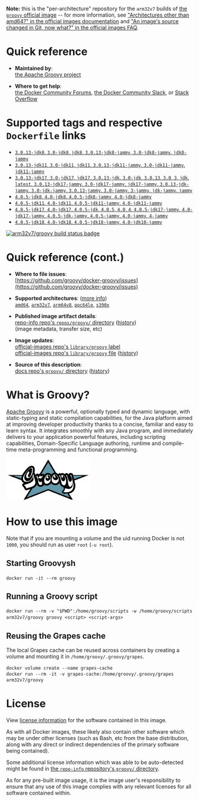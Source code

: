 <!--

********************************************************************************

WARNING:

    DO NOT EDIT "groovy/README.md"

    IT IS AUTO-GENERATED

    (from the other files in "groovy/" combined with a set of templates)

********************************************************************************

-->

**Note:** this is the "per-architecture" repository for the `arm32v7` builds of [the `groovy` official image](https://hub.docker.com/_/groovy) -- for more information, see ["Architectures other than amd64?" in the official images documentation](https://github.com/docker-library/official-images#architectures-other-than-amd64) and ["An image's source changed in Git, now what?" in the official images FAQ](https://github.com/docker-library/faq#an-images-source-changed-in-git-now-what).

# Quick reference

-	**Maintained by**:  
	[the Apache Groovy project](https://github.com/groovy/docker-groovy)

-	**Where to get help**:  
	[the Docker Community Forums](https://forums.docker.com/), [the Docker Community Slack](https://dockr.ly/slack), or [Stack Overflow](https://stackoverflow.com/search?tab=newest&q=docker)

# Supported tags and respective `Dockerfile` links

-	[`3.0.13-jdk8`, `3.0-jdk8`, `jdk8`, `3.0.13-jdk8-jammy`, `3.0-jdk8-jammy`, `jdk8-jammy`](https://github.com/groovy/docker-groovy/blob/e80bf014fa5b6f2d0a884be297b77748cbb7ef40/jdk8/Dockerfile)
-	[`3.0.13-jdk11`, `3.0-jdk11`, `jdk11`, `3.0.13-jdk11-jammy`, `3.0-jdk11-jammy`, `jdk11-jammy`](https://github.com/groovy/docker-groovy/blob/e80bf014fa5b6f2d0a884be297b77748cbb7ef40/jdk11/Dockerfile)
-	[`3.0.13-jdk17`, `3.0-jdk17`, `jdk17`, `3.0.13-jdk`, `3.0-jdk`, `3.0.13`, `3.0`, `3`, `jdk`, `latest`, `3.0.13-jdk17-jammy`, `3.0-jdk17-jammy`, `jdk17-jammy`, `3.0.13-jdk-jammy`, `3.0-jdk-jammy`, `3.0.13-jammy`, `3.0-jammy`, `3-jammy`, `jdk-jammy`, `jammy`](https://github.com/groovy/docker-groovy/blob/e80bf014fa5b6f2d0a884be297b77748cbb7ef40/jdk17/Dockerfile)
-	[`4.0.5-jdk8`, `4.0-jdk8`, `4.0.5-jdk8-jammy`, `4.0-jdk8-jammy`](https://github.com/groovy/docker-groovy/blob/9025ff4c176f6f2838c882aeccd1f9152dc4111e/jdk8/Dockerfile)
-	[`4.0.5-jdk11`, `4.0-jdk11`, `4.0.5-jdk11-jammy`, `4.0-jdk11-jammy`](https://github.com/groovy/docker-groovy/blob/9025ff4c176f6f2838c882aeccd1f9152dc4111e/jdk11/Dockerfile)
-	[`4.0.5-jdk17`, `4.0-jdk17`, `4.0.5-jdk`, `4.0.5`, `4.0`, `4`, `4.0.5-jdk17-jammy`, `4.0-jdk17-jammy`, `4.0.5-jdk-jammy`, `4.0.5-jammy`, `4.0-jammy`, `4-jammy`](https://github.com/groovy/docker-groovy/blob/9025ff4c176f6f2838c882aeccd1f9152dc4111e/jdk17/Dockerfile)
-	[`4.0.5-jdk18`, `4.0-jdk18`, `4.0.5-jdk18-jammy`, `4.0-jdk18-jammy`](https://github.com/groovy/docker-groovy/blob/9025ff4c176f6f2838c882aeccd1f9152dc4111e/jdk18/Dockerfile)

[![arm32v7/groovy build status badge](https://img.shields.io/jenkins/s/https/doi-janky.infosiftr.net/job/multiarch/job/arm32v7/job/groovy.svg?label=arm32v7/groovy%20%20build%20job)](https://doi-janky.infosiftr.net/job/multiarch/job/arm32v7/job/groovy/)

# Quick reference (cont.)

-	**Where to file issues**:  
	[https://github.com/groovy/docker-groovy/issues](https://github.com/groovy/docker-groovy/issues)

-	**Supported architectures**: ([more info](https://github.com/docker-library/official-images#architectures-other-than-amd64))  
	[`amd64`](https://hub.docker.com/r/amd64/groovy/), [`arm32v7`](https://hub.docker.com/r/arm32v7/groovy/), [`arm64v8`](https://hub.docker.com/r/arm64v8/groovy/), [`ppc64le`](https://hub.docker.com/r/ppc64le/groovy/), [`s390x`](https://hub.docker.com/r/s390x/groovy/)

-	**Published image artifact details**:  
	[repo-info repo's `repos/groovy/` directory](https://github.com/docker-library/repo-info/blob/master/repos/groovy) ([history](https://github.com/docker-library/repo-info/commits/master/repos/groovy))  
	(image metadata, transfer size, etc)

-	**Image updates**:  
	[official-images repo's `library/groovy` label](https://github.com/docker-library/official-images/issues?q=label%3Alibrary%2Fgroovy)  
	[official-images repo's `library/groovy` file](https://github.com/docker-library/official-images/blob/master/library/groovy) ([history](https://github.com/docker-library/official-images/commits/master/library/groovy))

-	**Source of this description**:  
	[docs repo's `groovy/` directory](https://github.com/docker-library/docs/tree/master/groovy) ([history](https://github.com/docker-library/docs/commits/master/groovy))

# What is Groovy?

[Apache Groovy](http://groovy-lang.org/) is a powerful, optionally typed and dynamic language, with static-typing and static compilation capabilities, for the Java platform aimed at improving developer productivity thanks to a concise, familiar and easy to learn syntax. It integrates smoothly with any Java program, and immediately delivers to your application powerful features, including scripting capabilities, Domain-Specific Language authoring, runtime and compile-time meta-programming and functional programming.

![logo](https://raw.githubusercontent.com/docker-library/docs/bb5fc730ed18c45d86425f9fa4265d50cb795ec8/groovy/logo.png)

# How to use this image

Note that if you are mounting a volume and the uid running Docker is not `1000`, you should run as user `root` (`-u root`).

## Starting Groovysh

`docker run -it --rm groovy`

## Running a Groovy script

`docker run --rm -v "$PWD":/home/groovy/scripts -w /home/groovy/scripts arm32v7/groovy groovy <script> <script-args>`

## Reusing the Grapes cache

The local Grapes cache can be reused across containers by creating a volume and mounting it in `/home/groovy/.groovy/grapes`.

```console
docker volume create --name grapes-cache
docker run --rm -it -v grapes-cache:/home/groovy/.groovy/grapes arm32v7/groovy
```

# License

View [license information](http://www.apache.org/licenses/LICENSE-2.0.html) for the software contained in this image.

As with all Docker images, these likely also contain other software which may be under other licenses (such as Bash, etc from the base distribution, along with any direct or indirect dependencies of the primary software being contained).

Some additional license information which was able to be auto-detected might be found in [the `repo-info` repository's `groovy/` directory](https://github.com/docker-library/repo-info/tree/master/repos/groovy).

As for any pre-built image usage, it is the image user's responsibility to ensure that any use of this image complies with any relevant licenses for all software contained within.
